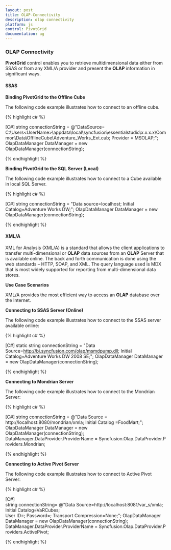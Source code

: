 ```yaml
---
layout: post
title: OLAP-Connectivity
description: olap connectivity 
platform: js
control: PivotGrid
documentation: ug
---
```


### OLAP Connectivity 

**PivotGrid** control enables you to retrieve multidimensional data either from SSAS or from any XML/A provider and present the **OLAP** information in significant ways.

#### SSAS

**Binding PivotGrid to the Offline Cube**

The following code example illustrates how to connect to an offline cube.

{% highlight c# %}

[C#]
string connectionString = @"DataSource= C:\Users\<UserName>\appdata\local\syncfusion\essentialstudio\x.x.x.x\Common\Data\OfflineCube\Adventure_Works_Ext.cub; Provider = MSOLAP;";
OlapDataManager DataManager = new OlapDataManager(connectionString);

{% endhighlight %}

**Binding PivotGrid to the SQL Server (Local)**

The following code example illustrates how to connect to a Cube available in local SQL Server.

{% highlight c# %}

[C#]
string connectionString = "Data source=localhost; Initial Catalog=Adventure Works DW;";
OlapDataManager DataManager = new OlapDataManager(connectionString);

{% endhighlight %}

#### XML/A

XML for Analysis (XML/A) is a standard that allows the client applications to transfer multi-dimensional or **OLAP** data sources from an **OLAP** Server that is available online. The back and forth communication is done using the web standards – HTTP, SOAP, and XML. The query language used is MDX that is most widely supported for reporting from multi-dimensional data stores.

**Use Case Scenarios**

XML/A provides the most efficient way to access an **OLAP** database over the Internet.

**Connecting to SSAS Server (Online)**

The following code example illustrates how to connect to the SSAS server available online:

{% highlight c# %}

[C#]
static string connectionString = "Data Source=http://bi.syncfusion.com/olap/msmdpump.dll; Initial Catalog=Adventure Works DW 2008 SE;";
OlapDataManager DataManager = new OlapDataManager(connectionString);

{% endhighlight %}

**Connecting to Mondrian Server**

The following code example illustrates how to connect to the Mondrian Server:


{% highlight c# %}

[C#]
string connectionString = @"Data Source = http://localhost:8080/mondrian/xmla; Initial Catalog =FoodMart;";
OlapDataManager DataManager = new OlapDataManager(connectionString);
DataManager.DataProvider.ProviderName = Syncfusion.Olap.DataProvider.Providers.Mondrian; 

{% endhighlight %}

**Connecting to Active Pivot Server**

The following code example illustrates how to connect to Active Pivot Server:


{% highlight c# %}

[C#]
string connectionString= @"Data Source=http://localhost:8081/var_s/xmla;  Initial Catalog=VaRCubes; User ID=; Password=; Transport Compression=None;";
OlapDataManager DataManager = new OlapDataManager(connectionString);
DataManager.DataProvider.ProviderName = Syncfusion.Olap.DataProvider.Providers.ActivePivot;

{% endhighlight %}

